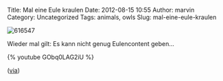 Title: Mal eine Eule kraulen
Date: 2012-08-15 10:55
Author: marvin
Category: Uncategorized
Tags: animals, owls
Slug: mal-eine-eule-kraulen

![616547]({filename}/images/616547.jpg)

Wieder mal gilt: Es kann nicht genug Eulencontent geben...

{% youtube GObq0LAG2iU %}

([via](http://www.kraftfuttermischwerk.de/blogg/?p=40107))

